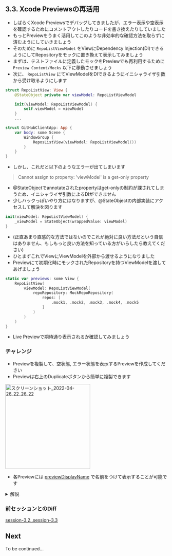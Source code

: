 ## 3.3. Xcode Previewsの再活用
- しばらくXcode Previewsでデバッグしてきましたが、エラー表示や空表示を確認するためにコメントアウトしたりコードを書き換えたりしていました
- もっとPreviewをうまく活用してこのような非効率的な確認方法を取らずに済むようにしていきましょう
- そのために `RepoListViewModel` をViewにDependency Injection(DI)できるようにしてRepositoryをモックに置き換えて表示してみましょう
- まずは、テストファイルに定義したモックをPreviewでも再利用するために `Preview Content/Mocks` 以下に移動させましょう
- 次に、 `RepoListView` にてViewModelをDIできるようにイニシャライザ引数から受け取るようにします

```swift
struct RepoListView: View {
    @StateObject private var viewModel: RepoListViewModel

    init(viewModel: RepoListViewModel) {
        self.viewModel = viewModel
    }
    ...
```

```swift
struct GitHubClientApp: App {
    var body: some Scene {
        WindowGroup {
            ReposListView(viewModel: RepoListViewModel())
        }
    }
}

```
    
- しかし、これだと以下のようなエラーが出てしまいます

> Cannot assign to property: 'viewModel' is a get-only property

- @StateObjectでannotateされたpropertyはget-onlyの制約が課されてしまうため、イニシャライザ引数によるDIができません
- 少しハックっぽいやり方にはなりますが、@StateObjectの内部実装にアクセスして解決を図ります

```swift
init(viewModel: RepoListViewModel) {
    _viewModel = StateObject(wrappedValue: viewModel)
}
```

- (正直あまり直感的な方法ではないのでこれが絶対に良い方法だという自信はありません、もしもっと良い方法を知っている方がいらしたら教えてください) 
- ひとまずこれでViewにViewModelを外部から渡せるようになりました
- Previewにて初期化時にモックされたRepositoryを持つViewModelを渡してあげましょう

```swift
static var previews: some View {
    RepoListView(
        viewModel: RepoListViewModel(
            repoRepository: MockRepoRepository(
                repos: [
                    .mock1, .mock2, .mock3, .mock4, .mock5
                ]
            )
        )
    )
}
```

- Live Previewで期待通り表示されるか確認してみましょう
    
### チャレンジ
- Previewを複製して、空状態, エラー状態を表示するPreviewを作成してください
- Previewは右上のDuplicateボタンから簡単に複製できます

<img width="264" alt="スクリーンショット_2022-04-26_22_26_22" src="https://user-images.githubusercontent.com/17004375/165310583-9a9588ab-9bb8-4376-942c-0b64f2c74818.png">


- 各Previewには [previewDisplayName](https://developer.apple.com/documentation/swiftui/link/previewdisplayname(_:)) で名前をつけて表示することが可能です

<details>
    <summary>解説</summary>

まずはXcode Previews右上のDuplicateボタンからPreviewを複製します <br>
コードが以下のようになるはずです

```swift
struct RepoListView_Previews: PreviewProvider {
    static var previews: some View {
        Group {
            RepoListView(
                viewModel: RepoListViewModel(
                    repoRepository: MockRepoRepository(
                        repos: [
                            .mock1, .mock2, .mock3, .mock4, .mock5
                        ]
                    )
                )
            )
            RepoListView(
                viewModel: RepoListViewModel(
                    repoRepository: MockRepoRepository(
                        repos: [
                            .mock1, .mock2, .mock3, .mock4, .mock5
                        ]
                    )
                )
            )
        }
    }
}
```

下の<code>RepoListView</code>で空状態の表示をPreviewしてみましょう <br>
そのために、 <code>MockRepoRepository</code> のイニシャライザ引数には空配列を渡してあげます

```swift
struct RepoListView_Previews: PreviewProvider {
    static var previews: some View {
        Group {
            RepoListView(...)
            RepoListView(
                viewModel: RepoListViewModel(
                    repoRepository: MockRepoRepository(
                        repos: []
                    )
                )
            )
        }
    }
}
```

Live Previewで空表示を確認してみましょう

次にエラー表示のPreviewを作成します <br>
またDuplicateボタンからPreviewを複製して、今度は <code>MockRepoRepository</code> のイニシャライザ引数でDummyErrorを渡してあげます


```swift
struct RepoListView_Previews: PreviewProvider {
    static var previews: some View {
        Group {
            RepoListView(...)
            RepoListView(...)
            RepoListView(
                viewModel: RepoListViewModel(
                    repoRepository: MockRepoRepository(
                        repos: [],
                        error: DummyError()
                    )
                )
            )
        }
    }
}
```

Live Previewでエラー表示を確認してみましょう

これで3つの状態をPreviewで確認できるようになりました <br>
最後にそれぞれを識別できるようにpreviewDisplayNameで名前をつけてあげましょう

```swift
struct RepoListView_Previews: PreviewProvider {
    static var previews: some View {
        Group {
            RepoListView(...)
                .previewDisplayName("Default")
            RepoListView(...)
                .previewDisplayName("Empty")
            RepoListView(...)
                .previewDisplayName("Error")
        }
    }
}
```

Preview上部に以下のように名前が表示されます

<img width="303" alt="スクリーンショット 2022-04-26 22 31 04" src="https://user-images.githubusercontent.com/17004375/165311265-63ab9ba9-fddf-463d-8bcb-166ee27b4e3a.png">

</details>

### 前セッションとのDiff
[session-3.2..session-3.3](https://github.com/mixigroup/ios-swiftui-training/compare/session-3.2..session-3.3)

## Next
To be continued...
